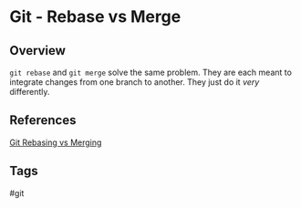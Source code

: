 # Git - Rebase vs Merge 

## Overview
`git rebase` and `git merge` solve the same problem. They are each meant to integrate changes from one branch to another. They just do it *very* differently.




## References
[Git Rebasing vs Merging](https://www.atlassian.com/git/tutorials/merging-vs-rebasing)

## Tags
#git
